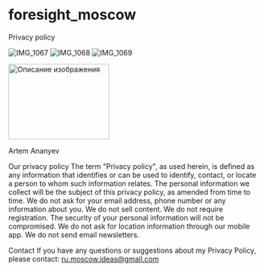 # foresight_moscow
Privacy policy

![IMG_1067](https://github.com/user-attachments/assets/f9bdd9ee-a57e-4893-a759-14d3a21b471e)
![IMG_1068](https://github.com/user-attachments/assets/a0f50323-f9d9-48ee-86a8-474c9610e543)
![IMG_1069](https://github.com/user-attachments/assets/270c597d-1d5c-44b4-a7dc-20c886f020e5)


<img src="https://github.com/user-attachments/assets/f9bdd9ee-a57e-4893-a759-14d3a21b471e" width="200" height="150" alt="Описание изображения">

Artem Ananyev

Our privacy policy The term "Privacy policy", as used herein,
is defined as any information that identifies or can be used to identify, contact,
or locate a person to whom such information relates. The personal information we collect will
be the subject of this privacy policy, as amended from time to time. We do not ask for your email
address, phone number or any information about you. We do not sell content. We do not require registration.
The security of your personal information will not be compromised. We do not ask for location
information through our mobile app. We do not send email newsletters.

Contact If you have any questions or suggestions about my Privacy Policy, please contact: ru.moscow.ideas@gmail.com
